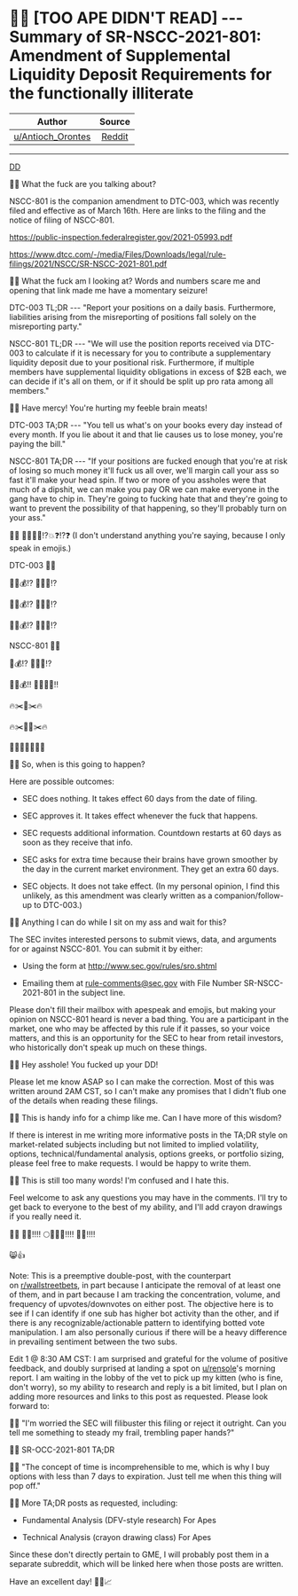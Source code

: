 🦍💬 [TOO APE DIDN'T READ] --- Summary of SR-NSCC-2021-801: Amendment of Supplemental Liquidity Deposit Requirements for the functionally illiterate
==================================================================================================================================================

| Author       | Source       | 
| :-------------: |:-------------:|
| [u/Antioch_Orontes](https://www.reddit.com/user/Antioch_Orontes/) | [Reddit](https://www.reddit.com/r/GME/comments/mc0zfn/too_ape_didnt_read_summary_of_srnscc2021801/?utm_source=share&utm_medium=ios_app&utm_name=iossmf) | 

---

[DD](https://www.reddit.com/r/GME/search?q=flair_name%3A%22DD%22&restrict_sr=1)

🦍💬 What the fuck are you talking about?

NSCC-801 is the companion amendment to DTC-003, which was recently filed and effective as of March 16th. Here are links to the filing and the notice of filing of NSCC-801.

<https://public-inspection.federalregister.gov/2021-05993.pdf>

<https://www.dtcc.com/-/media/Files/Downloads/legal/rule-filings/2021/NSCC/SR-NSCC-2021-801.pdf>

🦍💬 What the fuck am I looking at? Words and numbers scare me and opening that link made me have a momentary seizure!

DTC-003 TL;DR --- "Report your positions on a daily basis. Furthermore, liabilities arising from the misreporting of positions fall solely on the misreporting party."

NSCC-801 TL;DR --- "We will use the position reports received via DTC-003 to calculate if it is necessary for you to contribute a supplementary liquidity deposit due to your positional risk. Furthermore, if multiple members have supplemental liquidity obligations in excess of $2B each, we can decide if it's all on them, or if it should be split up pro rata among all members."

🦍💬 Have mercy! You're hurting my feeble brain meats!

DTC-003 TA;DR --- "You tell us what's on your books every day instead of every month. If you lie about it and that lie causes us to lose money, you're paying the bill."

NSCC-801 TA;DR --- "If your positions are fucked enough that you're at risk of losing so much money it'll fuck us all over, we'll margin call your ass so fast it'll make your head spin. If two or more of you assholes were that much of a dipshit, we can make you pay OR we can make everyone in the gang have to chip in. They're going to fucking hate that and they're going to want to prevent the possibility of that happening, so they'll probably turn on your ass."

🦍💬 🦍💢🤯😵⁉️💥❓⁉️❓ (I don't understand anything you're saying, because I only speak in emojis.)

DTC-003 🦍💬

📅🦔💰⁉️ 🌈🐻💸⁉️

📅🦔💰⁉️ 🌈🐻💸⁉️

📅🦔💰⁉️ 🌈🐻💸⁉️

NSCC-801 🦍💬

🦔💰⁉️ 🌈🐻💸⁉️

🦔🚫💰‼️ 🌈🐻🚫💸‼️

🔥✂️🦔✂️🔥

🔥✂️🌈🐻✂️🔥

🍌🍌🍌🦍🍌🍌🍌

🦍💬 So, when is this going to happen?

Here are possible outcomes:

-   SEC does nothing. It takes effect 60 days from the date of filing.

-   SEC approves it. It takes effect whenever the fuck that happens.

-   SEC requests additional information. Countdown restarts at 60 days as soon as they receive that info.

-   SEC asks for extra time because their brains have grown smoother by the day in the current market environment. They get an extra 60 days.

-   SEC objects. It does not take effect. (In my personal opinion, I find this unlikely, as this amendment was clearly written as a companion/follow-up to DTC-003.)

🦍💬 Anything I can do while I sit on my ass and wait for this?

The SEC invites interested persons to submit views, data, and arguments for or against NSCC-801. You can submit it by either:

-   Using the form at <http://www.sec.gov/rules/sro.shtml>

-   Emailing them at <rule-comments@sec.gov> with File Number SR-NSCC-2021-801 in the subject line.

Please don't fill their mailbox with apespeak and emojis, but making your opinion on NSCC-801 heard is never a bad thing. You are a participant in the market, one who may be affected by this rule if it passes, so your voice matters, and this is an opportunity for the SEC to hear from retail investors, who historically don't speak up much on these things.

🦍💬 Hey asshole! You fucked up your DD!

Please let me know ASAP so I can make the correction. Most of this was written around 2AM CST, so I can't make any promises that I didn't flub one of the details when reading these filings.

🦍💬 This is handy info for a chimp like me. Can I have more of this wisdom?

If there is interest in me writing more informative posts in the TA;DR style on market-related subjects including but not limited to implied volatility, options, technical/fundamental analysis, options greeks, or portfolio sizing, please feel free to make requests. I would be happy to write them.

🦍💬 This is still too many words! I'm confused and I hate this.

Feel welcome to ask any questions you may have in the comments. I'll try to get back to everyone to the best of my ability, and I'll add crayon drawings if you really need it.

🦍💬 🦍🍌‼️‼️ 🌕🔭🦍🚀‼️‼️ 💎🦍‼️‼️

😸👍

Note: This is a preemptive double-post, with the counterpart on [r/wallstreetbets](https://www.reddit.com/r/wallstreetbets/), in part because I anticipate the removal of at least one of them, and in part because I am tracking the concentration, volume, and frequency of upvotes/downvotes on either post. The objective here is to see if I can identify if one sub has higher bot activity than the other, and if there is any recognizable/actionable pattern to identifying botted vote manipulation. I am also personally curious if there will be a heavy difference in prevailing sentiment between the two subs.

Edit 1 @ 8:30 AM CST: I am surprised and grateful for the volume of positive feedback, and doubly surprised at landing a spot on [u/rensole](https://www.reddit.com/u/rensole/)'s morning report. I am waiting in the lobby of the vet to pick up my kitten (who is fine, don't worry), so my ability to research and reply is a bit limited, but I plan on adding more resources and links to this post as requested. Please look forward to:

🦍💬 "I'm worried the SEC will filibuster this filing or reject it outright. Can you tell me something to steady my frail, trembling paper hands?"

🦍💬 SR-OCC-2021-801 TA;DR

🦍💬 "The concept of time is incomprehensible to me, which is why I buy options with less than 7 days to expiration. Just tell me when this thing will pop off."

🦍💬 More TA;DR posts as requested, including:

-   Fundamental Analysis (DFV-style research) For Apes

-   Technical Analysis (crayon drawing class) For Apes

Since these don't directly pertain to GME, I will probably post them in a separate subreddit, which will be linked here when those posts are written.

Have an excellent day! 🦍💭📈
